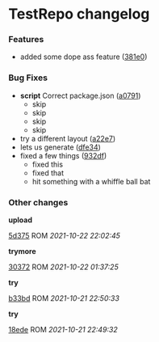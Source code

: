 # TestRepo changelog



### Features

-  added some dope ass feature ([381e0](https://github.com/ROMVoid95/TestRepo/commit/381e06179348b2a))  

### Bug Fixes

-  **script**  Correct package.json ([a0791](https://github.com/ROMVoid95/TestRepo/commit/a07916bc30d9c2d))  
   - skip
   - skip
   - skip
   - skip
-  try a different layout ([a22e7](https://github.com/ROMVoid95/TestRepo/commit/a22e7ab3469d15e))  
-  lets us generate ([dfe34](https://github.com/ROMVoid95/TestRepo/commit/dfe3497817b185f))  
-  fixed a few things ([932df](https://github.com/ROMVoid95/TestRepo/commit/932dfa3df4b6c71))  
   - fixed this
   - fixed that
   - hit something with a whiffle ball bat

### Other changes

**upload**


[5d375](https://github.com/ROMVoid95/TestRepo/commit/5d375b536c3c350) ROM *2021-10-22 22:02:45*

**trymore**


[30372](https://github.com/ROMVoid95/TestRepo/commit/30372d146d37d4c) ROM *2021-10-22 01:37:25*

**try**


[b33bd](https://github.com/ROMVoid95/TestRepo/commit/b33bdc4d027381c) ROM *2021-10-21 22:50:33*

**try**


[18ede](https://github.com/ROMVoid95/TestRepo/commit/18ede66a1b908dc) ROM *2021-10-21 22:49:32*


